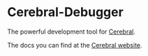 # Cerebral-Debugger

The powerful development tool for [Cerebral](http://cerebraljs.com).

The docs you can find at the [Cerebral website](http://cerebraljs.com/docs/introduction/debugger.html).
